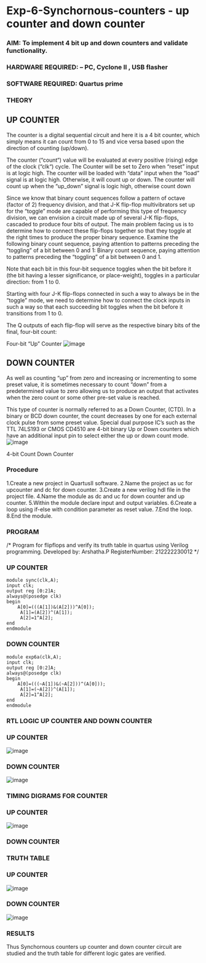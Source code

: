# Exp-6-Synchornous-counters - up counter and down counter 
### AIM: To implement 4 bit up and down counters and validate  functionality.
### HARDWARE REQUIRED:  – PC, Cyclone II , USB flasher
### SOFTWARE REQUIRED:   Quartus prime
### THEORY 

## UP COUNTER 
The counter is a digital sequential circuit and here it is a 4 bit counter, which simply means it can count from 0 to 15 and vice versa based upon the direction of counting (up/down). 

The counter (“count“) value will be evaluated at every positive (rising) edge of the clock (“clk“) cycle.
The Counter will be set to Zero when “reset” input is at logic high.
The counter will be loaded with “data” input when the “load” signal is at logic high. Otherwise, it will count up or down.
The counter will count up when the “up_down” signal is logic high, otherwise count down

Since we know that binary count sequences follow a pattern of octave (factor of 2) frequency division, and that J-K flip-flop multivibrators set up for the “toggle” mode are capable of performing this type of frequency division, we can envision a circuit made up of several J-K flip-flops, cascaded to produce four bits of output.
The main problem facing us is to determine how to connect these flip-flops together so that they toggle at the right times to produce the proper binary sequence.
Examine the following binary count sequence, paying attention to patterns preceding the “toggling” of a bit between 0 and 1:
Binary count sequence, paying attention to patterns preceding the “toggling” of a bit between 0 and 1.

Note that each bit in this four-bit sequence toggles when the bit before it (the bit having a lesser significance, or place-weight), toggles in a particular direction: from 1 to 0.



 
 

Starting with four J-K flip-flops connected in such a way to always be in the “toggle” mode, we need to determine how to connect the clock inputs in such a way so that each succeeding bit toggles when the bit before it transitions from 1 to 0.

The Q outputs of each flip-flop will serve as the respective binary bits of the final, four-bit count:

 
 

Four-bit “Up” Counter
![image](https://user-images.githubusercontent.com/36288975/169644758-b2f4339d-9532-40c5-af40-8f4f8c942e2c.png)



## DOWN COUNTER 

As well as counting “up” from zero and increasing or incrementing to some preset value, it is sometimes necessary to count “down” from a predetermined value to zero allowing us to produce an output that activates when the zero count or some other pre-set value is reached.

This type of counter is normally referred to as a Down Counter, (CTD). In a binary or BCD down counter, the count decreases by one for each external clock pulse from some preset value. Special dual purpose IC’s such as the TTL 74LS193 or CMOS CD4510 are 4-bit binary Up or Down counters which have an additional input pin to select either the up or down count mode.
![image](https://user-images.githubusercontent.com/36288975/169644844-1a14e123-7228-4ed8-81a9-eb937dff4ac8.png)


4-bit Count Down Counter
### Procedure
1.Create a new project in QuartusII software.
2.Name the project as uc for upcounter and dc for down counter.
3.Create a new verilog hdl file in the project file.
4.Name the module as dc and uc for down counter and up counter.
5.Within the module declare input and output variables. 
6.Create a loop using if-else with condition parameter as reset value.
7.End the loop. 
8.End the module.

### PROGRAM 
/*
Program for flipflops  and verify its truth table in quartus using Verilog programming.
Developed by: Arshatha.P
RegisterNumber:  212222230012
*/ 
### UP COUNTER
```
module sync(clk,A);
input clk;
output reg [0:2]A;
always@(posedge clk)
begin
    A[0]=(((A[1])&(A[2]))^A[0]);
	 A[1]=(A[2])^(A[1]);
	 A[2]=1^A[2];
end 
endmodule
```
### DOWN COUNTER
```
module exp6a(clk,A);
input clk;
output reg [0:2]A;
always@(posedge clk)
begin
    A[0]=(((~A[1])&(~A[2]))^(A[0]));
	 A[1]=(~A[2])^(A[1]);
	 A[2]=1^A[2];
end 
endmodule 
```
### RTL LOGIC UP COUNTER AND DOWN COUNTER 
### UP COUNTER
![image](https://github.com/arshatha-palanivel/Exp-7-Synchornous-counters-/assets/118682484/acc68fbb-7564-4222-8eb3-482ec9a921e2)

### DOWN COUNTER
![image](https://github.com/arshatha-palanivel/Exp-7-Synchornous-counters-/assets/118682484/941c4343-6c2a-4313-8647-29f0c7d2f63f)

### TIMING DIGRAMS FOR COUNTER  
### UP COUNTER
![image](https://github.com/arshatha-palanivel/Exp-7-Synchornous-counters-/assets/118682484/4ead4b90-d9dc-4aec-bc20-e9807b996b64)

### DOWN COUNTER

### TRUTH TABLE 
### UP COUNTER
![image](https://github.com/arshatha-palanivel/Exp-7-Synchornous-counters-/assets/118682484/f5b3b225-8cad-4b8b-9c2d-0bc82769896a)

### DOWN COUNTER
![image](https://github.com/arshatha-palanivel/Exp-7-Synchornous-counters-/assets/118682484/702b5162-d328-4831-bdb1-06693f3ec3fc)

### RESULTS 
Thus Synchornous counters up counter and down counter circuit are studied and the truth table for different logic gates are verified.
